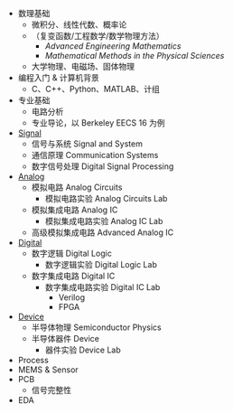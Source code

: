 

- 数理基础
  - 微积分、线性代数、概率论
  - （复变函数/工程数学/数学物理方法）
    - *Advanced Engineering Mathematics*
    - *Mathematical Methods in the Physical Sciences*
  - 大学物理、电磁场、固体物理
- 编程入门 & 计算机背景
  - C、C++、Python、MATLAB、计组
- 专业基础
  - 电路分析
  - 专业导论，以 Berkeley EECS 16 为例
- [Signal](signal.md)
  - 信号与系统 Signal and System
  - 通信原理 Communication Systems
  - 数字信号处理 Digital Signal Processing
- [Analog](analog.md)
  - 模拟电路 Analog Circuits
    - 模拟电路实验 Analog Circuits Lab
  - 模拟集成电路 Analog IC
    - 模拟集成电路实验 Analog IC Lab
  - 高级模拟集成电路 Advanced Analog IC
- [Digital](digital.md)
  - 数字逻辑 Digital Logic
    - 数字逻辑实验 Digital Logic Lab
  - 数字集成电路 Digital IC
    - 数字集成电路实验 Digital IC Lab
      - Verilog
      - FPGA
- [Device](device.md)
  - 半导体物理 Semiconductor Physics
  - 半导体器件 Device
    - 器件实验 Device Lab
- Process
- MEMS & Sensor
- PCB
  - 信号完整性
- EDA
